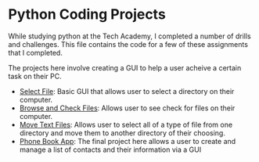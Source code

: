 # Python Coding Projects

While studying python at the Tech Academy, I completed a number of drills and challenges. This file contains the code for a few of these assignments that I completed.

The projects here involve creating a GUI to help a user acheive a certain task on their PC.
* [Select File](GUI%20select_directory): Basic GUI that allows user to select a directory on their computer.
* [Browse and Check Files](GUI%20browse_check_files): Allows user to see check for files on their computer.
* [Move Text Files](GUI%20move_txt_files): Allows user to select all of a type of file from one directory and move them to another directory of their choosing.
* [Phone Book App](project_phonebook): The final project here allows a user to create and manage a list of contacts and their information via a GUI
